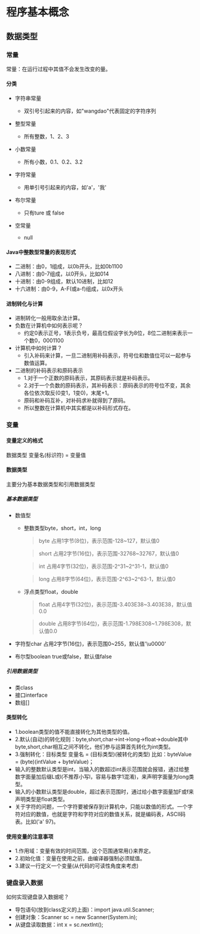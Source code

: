 # 程序基本概念

## 数据类型

### 常量

常量：在运行过程中其值不会发生改变的量。

#### 分类

- 字符串常量
  - 双引号引起来的内容，如"wangdao"代表固定的字符序列

- 整型常量
  - 所有整数，1、2、3

- 小数常量
  - 所有小数，0.1、0.2、3.2

- 字符常量
  - 用单引号引起来的内容，如'a'，'我'

- 布尔常量
  - 只有ture 或 false

- 空常量
  - null

#### Java中整数型常量的表现形式

- 二进制：由0，1组成，以0b开头，比如0b1100
- 八进制：由0-7组成，以0开头，比如014
- 十进制：由0-9组成，默认10进制，比如12
- 十六进制：由0-9，A-F(或a-f)组成，以0x开头

#### 进制转化与计算

- 进制转化一般用取余法计算。
- 负数在计算机中如何表示呢？
  - 约定0表示正号，1表示负号，最高位假设字长为8位，8位二进制来表示一个数0，0001100
- 计算机中如何计算？
  - 引入补码来计算，一旦二进制用补码表示，符号位和数值位可以一起参与数值运算。
- 二进制的补码表示和原码表示
  - 1.对于一个正数的原码表示，其原码表示就是补码表示。
  - 2.对于一个负数的原码表示，其补码表示：原码表示的符号位不变，其余各位依次取反(0变1，1变0)，末尾+1。
  - 原码和补码互补，对补码求补就得到了原码。
  - 所以整数在计算机中其实都是以补码形式存在。

### 变量

#### 变量定义的格式

数据类型 变量名(标识符) = 变量值

#### 数据类型

主要分为基本数据类型和引用数据类型

##### 基本数据类型

- 数值型

  - 整数类型byte，short，int，long
    > byte
    占用1字节(8位)，表示范围-128~127，默认值0

    > short
    占用2字节(16位)，表示范围-32768~32767，默认值0

    > int
    占用4字节(32位)，表示范围-2^31~2^31-1，默认值0

    > long
    占用8字节(64位)，表示范围-2^63~2^63-1，默认值0

  - 浮点类型float，double

    > float
    占用4字节(32位)，表示范围-3.403E38~3.403E38，默认值0.0

    > double
    占用8字节(64位)，表示范围-1.798E308~1.798E308，默认值0.0

- 字符型char
占用2字节(16位)，表示范围0~255，默认值'\u0000'

- 布尔型boolean
true或false，默认值false

##### 引用数据类型

- 类class
- 接口interface
- 数组[]

#### 类型转化

- 1.boolean类型的值不能直接转化为其他类型的值。
- 2.默认(自动)的转化规则：byte,short,char->int->long->float->double其中byte,short,char相互之间不转化，他们参与运算首先转化为int类型。
- 3.强制转化：目标类型 变量名 = (目标类型)(被转化的类型)
比如：byteValue = (byte)(intValue + byteValue)；
- 输入的整数默认类型是int，当输入的数超过int表示范围就会报错，通过给整数字面量加后缀L或l(不推荐小写l，容易与数字1混淆)，来声明字面量为long类型。
- 输入的小数默认类型是double，超过表示范围时，通过给小数字面量加F或f来声明类型是float类型。
- 关于字符的问题，一个字符要被保存到计算机中，只能以数值的形式。一个字符对应的数值，也就是字符和字符对应的数值关系，就是编码表，ASCII码表。比如('a'  97)。

#### 使用变量的注意事项

- 1.作用域：变量有效的时间范围，这个范围通常用{}来界定。
- 2.初始化值：变量在使用之前，由编译器强制必须赋值。
- 3.建议一行定义一个变量(从代码的可读性角度来考虑)

### 键盘录入数据

如何实现键盘录入数据呢？

- 导包语句(放到class定义的上面)：import java.util.Scanner;
- 创建对象：Scanner sc = new Scanner(System.in);
- 从键盘读取数据：int x = sc.nextInt();
